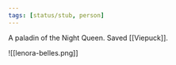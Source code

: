 ```yaml
---
tags: [status/stub, person]
---
```


A paladin of the Night Queen. Saved [[Viepuck]].

![[lenora-belles.png]]